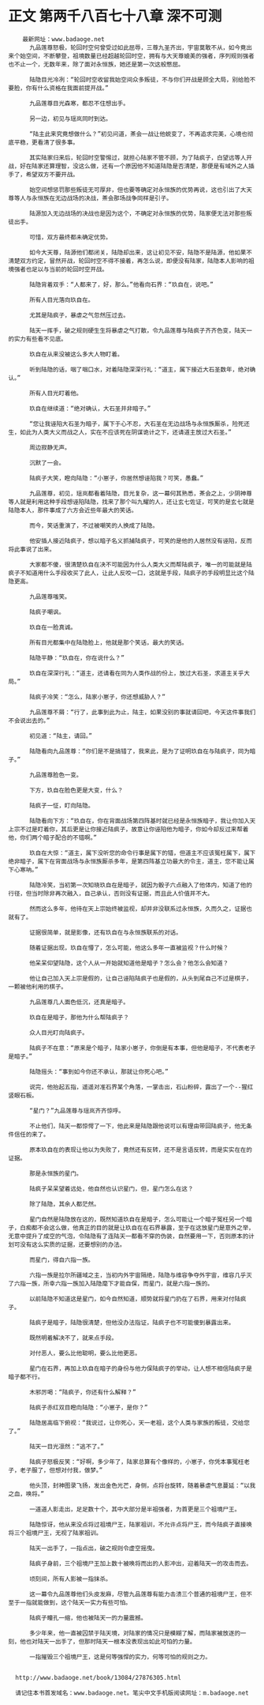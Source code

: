 # 正文 第两千八百七十八章 深不可测
        最新网址：www.badaoge.net
          九品莲尊怒极，轮回时空何曾受过如此屈辱，三尊九圣齐出，宇宙莫敢不从，如今竟出来个始空间，不断攀登，祖境数量已经超越轮回时空，拥有与大天尊媲美的强者，序列规则强者也不止一个，无数年来，除了面对永恒族，她还是第一次这般憋屈。
      
          陆隐目光冷冽：“轮回时空收留我始空间众多叛徒，不与你们开战是顾全大局，别给脸不要脸，你有什么资格在我面前提开战。”
      
          九品莲尊目光森寒，都忍不住想出手。
      
          另一边，初见与瑶岚同时到达。
      
          “陆主此来究竟想做什么？”初见问道，茶会一战让他蜕变了，不再追求完美，心境也彻底平稳，更看清了很多事。
      
          其实陆家归来后，轮回时空警惕过，就担心陆家不管不顾，为了陆疯子，白望远等人开战，好在陆家还算理智，没这么做，还有一个原因他不知道陆隐是否清楚，那便是有域外之人插手了，希望双方不要开战。
      
          始空间想惩罚那些叛徒无可厚非，但也要等确定对永恒族的优势再说，这也引出了大天尊等人与永恒族在无边战场的决战，茶会那场战争同样是引子。
      
          陆源加入无边战场的决战也是因为这个，不确定对永恒族的优势，陆家便无法对那些叛徒出手。
      
          可惜，双方最终都未确定优势。
      
          如今大天尊，陆源他们都闭关，陆隐却出来，这让初见不安，陆隐不是陆源，他如果不清楚双方约定，冒然开战，轮回时空不得不接着，再怎么说，即便没有陆家，陆隐本人影响的祖境强者也足以与当前的轮回时空开战。
      
          陆隐背着双手：“人都来了，好，那么。”他看向石界：“玖自在，说吧。”
      
          所有人目光落向玖自在。
      
          尤其是陆疯子，暴虐之气忽然压过去。
      
          陆天一挥手，破之规则硬生生将暴虐之气打散，令九品莲尊与陆疯子齐齐色变，陆天一的实力有些看不见底。
      
          玖自在从来没被这么多大人物盯着。
      
          听到陆隐的话，咽了咽口水，对着陆隐深深行礼：“道主，属下接近大石圣数年，绝对确认。”
      
          所有人目光盯着他。
      
          玖自在继续道：“绝对确认，大石圣并非暗子。”
      
          “您让我诬陷大石圣为暗子，属下于心不忍，大石圣在无边战场与永恒族厮杀，险死还生，如此为人类大义而战之人，实在不应该死在阴谋诡计之下，还请道主放过大石圣。”
      
          周边寂静无声。
      
          沉默了一会。
      
          陆疯子大笑，瞪向陆隐：“小崽子，你居然想诬陷我？可笑，愚蠢。”
      
          九品莲尊，初见，瑶岚都看着陆隐，目光复杂，这一幕何其熟悉，茶会之上，少阴神尊等人就是利用这种手段想诬陷陆隐，找来了那个叫九耀的人，还让玄七佐证，可笑的是玄七就是陆隐本人，那件事成了六方会近些年最大的笑话。
      
          而今，笑话重演了，不过被嘲笑的人换成了陆隐。
      
          他安插人接近陆疯子，想以暗子名义抓捕陆疯子，可笑的是他的人居然没有诬陷，反而将此事说了出来。
      
          大家都不傻，很清楚玖自在决不可能因为什么人类大义而帮陆疯子，唯一的可能就是陆疯子不知道用什么手段收买了此人，让此人反咬一口，这就是手段，陆疯子的手段明显比这个陆隐更高。
      
          九品莲尊嗤笑。
      
          陆疯子嘲讽。
      
          玖自在一脸真诚。
      
          所有目光都集中在陆隐脸上，他就是那个笑话，最大的笑话。
      
          陆隐平静：“玖自在，你在说什么？”
      
          玖自在深深行礼：“道主，还请看在同为人类作战的份上，放过大石圣，求道主关乎大局。”
      
          陆疯子冷笑：“怎么，陆家小崽子，你还想威胁人？”
      
          九品莲尊不屑：“行了，此事到此为止，陆主，如果没别的事就请回吧，今天这件事我们不会说出去的。”
      
          初见道：“陆主，请回。”
      
          陆隐看向九品莲尊：“你们是不是搞错了，我来此，是为了证明玖自在与陆疯子，同为暗子。”
      
          九品莲尊脸色一变。
      
          下方，玖自在脸色更是大变，什么？
      
          陆疯子一怔，盯向陆隐。
      
          陆隐看向下方：“玖自在，你在背面战场第四阵基时就已经是永恒族暗子，我让你加入天上宗不过是盯着你，其后更是让你接近陆疯子，故意让你诬陷他为暗子，你如今却反过来帮着他，你们两个暗子配合的不错啊。”
      
          玖自在大惊：“道主，属下没听您的命令行事是属下的错，但道主不应该冤枉属下，属下绝非暗子，属下在背面战场与永恒族厮杀多年，是第四阵基立功最大的令主，道主，您不能让属下心寒呐。”
      
          陆隐冷笑，当初第一次知晓玖自在是暗子，就因为骰子六点融入了他体内，知道了他的行径，但当时除非再次融入，自己承认，否则没有证据，而且此人价值并不大。
      
          然而这么多年，他待在天上宗始终被监视，却并非没联系过永恒族，久而久之，证据也就有了。
      
          证据很简单，就是影像，还有玖自在与永恒族联系的对话。
      
          随着证据出现，玖自在懵了，怎么可能，他这么多年一直被监视？什么时候？
      
          他呆呆仰望陆隐，这个人从一开始就知道他是暗子？怎么会？他怎么会知道？
      
          他让自己加入天上宗是假的，让自己诬陷陆疯子也是假的，从头到尾自己不过是棋子，一颗被他利用的棋子。
      
          九品莲尊几人面色低沉，还真是暗子。
      
          玖自在是暗子，那他为什么帮陆疯子？
      
          众人目光盯向陆疯子。
      
          陆疯子不在意：“原来是个暗子，陆家小崽子，你倒是有本事，但他是暗子，不代表老子是暗子。”
      
          陆隐摇头：“事到如今你还不承认，那就让你死心吧。”
      
          说完，他抬起五指，遥遥对准石界某个角落，一掌击出，石山粉碎，露出了一个--猩红竖眼石板。
      
          “星门？”九品莲尊与瑶岚齐齐惊呼。
      
          不止他们，陆天一都惊愕了一下，他此来是陆隐跟他说可以有理由带回陆疯子，他无条件信任的来了。
      
          原本玖自在的表现让他以为失败了，竟然还有反转，还不是言语反转，而是实实在在的证据。
      
          那是永恒族的星门。
      
          陆疯子呆呆望着远处，他自然也认识星门，但，星门怎么在这？
      
          除了陆隐，其余人都茫然。
      
          星门自然是陆隐放在这的，既然知道玖自在是暗子，怎么可能让一个暗子冤枉另一个暗子，白痴都不会这么做，他真正的目的就是让玖自在在石界暴露，至于在这放星门是意外之举，无意中提升了成空的气泡，令陆隐有了连陆天一都看不穿的伪装，自然要用一下，否则原本的计划可没有这么实质的证据，还要想别的办法。
      
          而星门，得自六指一族。
      
          六指一族是拉尔所疆域之主，当初内外宇宙隔绝，陆隐与维容争夺外宇宙，维容几乎灭了六指一族，所幸六指一族加入陆隐麾下才能自保，而星门，就是六指一族的。
      
          以前陆隐不知道这是星门，如今自然知道，顺势就将星门扔在了石界，用来对付陆疯子。
      
          陆疯子是暗子，陆隐很清楚，但他没办法指证，陆疯子也不可能傻到暴露出来。
      
          既然明着解决不了，就来点手段。
      
          对付恶人，要么比他聪明，要么比他更恶。
      
          星门在石界，再加上玖自在暗子的身份与他力保陆疯子的举动，让人想不相信陆疯子是暗子都不行。
      
          木邪厉喝：“陆疯子，你还有什么解释？”
      
          陆疯子赤红双目瞪向陆隐：“小崽子，是你？”
      
          陆隐居高临下俯视：“我说过，让你死心，天一老祖，这个人类与家族的叛徒，交给您了。”
      
          陆天一目光凛然：“逃不了。”
      
          陆疯子怒极反笑：“好啊，多少年了，陆家总算有个像样的，小崽子，你凭本事冤枉老子，老子服了，但想对付我，做梦。”
      
          他头顶，封神图录飞扬，发出金色光芒，身侧，点将台旋转，随着暴虐气息蔓延：“以我之血，唤将。”
      
          一道道人影走出，足足数十个，其中大部分是半祖强者，为首更是三个祖境尸王。
      
          陆隐惊讶，他从来没点将过祖境尸王，陆家祖训，不允许点将尸王，而今陆疯子直接唤将三个祖境尸王，无视了陆家祖训。
      
          陆天一出手了，一指点出，破之规则令虚空摇曳。
      
          陆疯子身前，三个祖境尸王加上数十被唤将而出的人影冲出，迎着陆天一的攻击而去。
      
          顷刻间，所有人影被一指抹杀。
      
          这一幕令九品莲尊他们头皮发麻，尽管九品莲尊有能力击溃三个普通的祖境尸王，但不至于一指就能做到，这个陆天一实力有些可怕。
      
          陆疯子瞳孔一缩，他也被陆天一的力量震撼。
      
          多少年来，他一直被囚禁于陆天境，对陆家的情况只是模糊了解，而陆家被放逐的一刻，他也对陆天一出手了，但那时陆天一根本没表现出如此可怕的力量。
      
          一指摧毁三个祖境尸王，这是何等强悍的实力，何等可怕的规则之力。
      
      
      http://www.badaoge.net/book/13084/27876305.html
      
      请记住本书首发域名：www.badaoge.net。笔尖中文手机版阅读网址：m.badaoge.net
